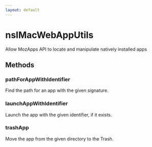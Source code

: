 ```yaml
---
layout: default
---
```


# nsIMacWebAppUtils #
  
Allow MozApps API to locate and manipulate natively installed apps  
  

## Methods ##

### pathForAppWithIdentifier ###
  
Find the path for an app with the given signature.  
  

### launchAppWithIdentifier ###
  
Launch the app with the given identifier, if it exists.  
  

### trashApp ###
  
Move the app from the given directory to the Trash.  
  

